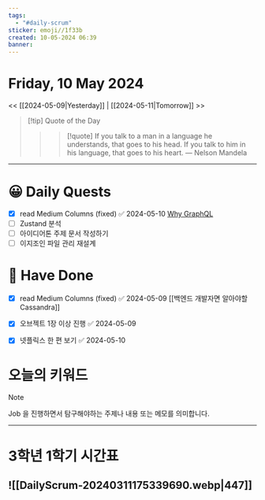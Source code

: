 ```yaml
---
tags:
  - "#daily-scrum"
sticker: emoji//1f33b
created: 10-05-2024 06:39
banner:
---
```

# Friday, 10 May 2024
<< [[2024-05-09|Yesterday]] | [[2024-05-11|Tomorrow]] >>

> [!tip] Quote of the Day  
> > > [!quote] If you talk to a man in a language he understands, that goes to his head. If you talk to him in his language, that goes to his heart.
> — Nelson Mandela

---

#  😀 Daily Quests
- [x] read Medium Columns (fixed) ✅ 2024-05-10
	[Why GraphQL](https://medium.com/@vikas.taank_40391/why-graphql-50b3bbb34368)
- [ ] Zustand 분석
- [ ] 아이디어톤 주제 문서 작성하기
- [ ] 이지조인 파일 관리 재설계

# 🙂 Have Done
- [x] read Medium Columns (fixed) ✅ 2024-05-09
		[[백엔드 개발자면 알아야할 Cassandra]]
- [x] 오브젝트 1장 이상 진행 ✅ 2024-05-09
- [x] 넷플릭스 한 편 보기 ✅ 2024-05-10


# 오늘의 키워드

> [!NOTE]
> Job 을 진행하면서 탐구해야하는 주제나 내용 또는 메모를 의미합니다.


---

# 3학년 1학기 시간표

![[DailyScrum-20240311175339690.webp|447]]
---

